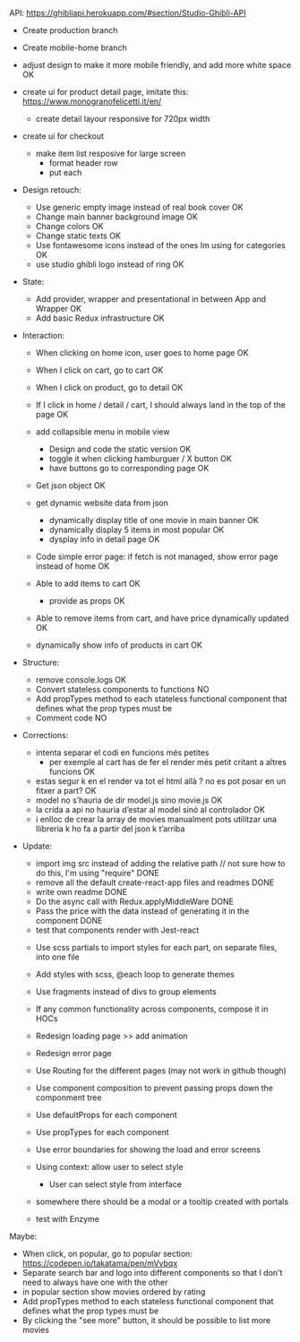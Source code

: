 API: https://ghibliapi.herokuapp.com/#section/Studio-Ghibli-API

- Create production branch
- Create mobile-home branch

- adjust design to make it more mobile friendly, and add more white space OK
- create ui for product detail page, imitate this: https://www.monogranofelicetti.it/en/
  - create detail layour responsive for 720px width
- create ui for checkout

  - make item list resposive for large screen
    - format header row
    - put each

- Design retouch:

  - Use generic empty image instead of real book cover OK
  - Change main banner background image OK
  - Change colors OK
  - Change static texts OK
  - Use fontawesome icons instead of the ones Im using for categories OK
  - use studio ghibli logo instead of ring OK

- State:

  - Add provider, wrapper and presentational in between App and Wrapper OK
  - Add basic Redux infrastructure OK

- Interaction:

  - When clicking on home icon, user goes to home page OK
  - When I click on cart, go to cart OK
  - When I click on product, go to detail OK
  - If I click in home / detail / cart, I should always land in the top of the page OK

  - add collapsible menu in mobile view

    - Design and code the static version OK
    - toggle it when clicking hamburguer / X button OK
    - have buttons go to corresponding page OK

  - Get json object OK
  - get dynamic website data from json

    - dynamically display title of one movie in main banner OK
    - dynamically display 5 items in most popular OK
    - dysplay info in detail page OK

  - Code simple error page: if fetch is not managed, show error page instead of home OK

  - Able to add items to cart OK
    - provide as props OK
  - Able to remove items from cart, and have price dynamically updated OK
  - dynamically show info of products in cart OK

- Structure:

  - remove console.logs OK
  - Convert stateless components to functions NO
  - Add propTypes method to each stateless functional component that defines what the prop types must be
  - Comment code NO

- Corrections:

  - intenta separar el codi en funcions més petites
    - per exemple al cart has de fer el render més petit critant a altres funcions OK
  - estas segur k en el render va tot el html allà ? no es pot posar en un fitxer a part? OK
  - model no s’hauria de dir model.js sino movie.js OK
  - la crida a api no hauria d’estar al model sinó al controlador OK
  - i enlloc de crear la array de movies manualment pots utilitzar una llibreria k ho fa a partir del json k t’arriba

- Update:

  - import img src instead of adding the relative path // not sure how to do this, I'm using "require" DONE
  - remove all the default create-react-app files and readmes DONE
  - write own readme DONE
  - Do the async call with Redux.applyMiddleWare DONE
  - Pass the price with the data instead of generating it in the component DONE

  * test that components render with Jest-react

  - Use scss partials to import styles for each part, on separate files, into one file
  - Add styles with scss, @each loop to generate themes

  - Use fragments instead of divs to group elements

  - If any common functionality across components, compose it in HOCs

  - Redesign loading page >> add animation
  - Redesign error page

  * Use Routing for the different pages (may not work in github though)

  - Use component composition to prevent passing props down the componment tree

  - Use defaultProps for each component
  - Use propTypes for each component

  * Use error boundaries for showing the load and error screens

  * Using context: allow user to select style
    - User can select style from interface
  * somewhere there should be a modal or a tooltip created with portals

  * test with Enzyme

Maybe:

- When click, on popular, go to popular section: https://codepen.io/takatama/pen/mVvbqx
- Separate search bar and logo into different components so that I don't need to always have one with the other
- in popular section show movies ordered by rating
- Add propTypes method to each stateless functional component that defines what the prop types must be
- By clicking the "see more" button, it should be possible to list more movies
